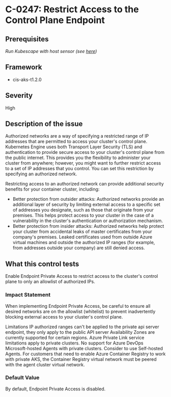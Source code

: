 # C-0247: Restrict Access to the Control Plane Endpoint

## Prerequisites
 *Run Kubescape with host sensor (see [here](https://hub.armo.cloud/docs/host-sensor))*
 
## Framework
* cis-aks-t1.2.0
 
## Severity
High

## Description of the issue
Authorized networks are a way of specifying a restricted range of IP addresses that are permitted to access your cluster's control plane. Kubernetes Engine uses both Transport Layer Security (TLS) and authentication to provide secure access to your cluster's control plane from the public internet. This provides you the flexibility to administer your cluster from anywhere; however, you might want to further restrict access to a set of IP addresses that you control. You can set this restriction by specifying an authorized network.

 Restricting access to an authorized network can provide additional security benefits for your container cluster, including:

 * Better protection from outsider attacks: Authorized networks provide an additional layer of security by limiting external access to a specific set of addresses you designate, such as those that originate from your premises. This helps protect access to your cluster in the case of a vulnerability in the cluster's authentication or authorization mechanism.
* Better protection from insider attacks: Authorized networks help protect your cluster from accidental leaks of master certificates from your company's premises. Leaked certificates used from outside Azure virtual machines and outside the authorized IP ranges (for example, from addresses outside your company) are still denied access.
 
## What this control tests 
Enable Endpoint Private Access to restrict access to the cluster's control plane to only an allowlist of authorized IPs.
 
### Impact Statement
When implementing Endpoint Private Access, be careful to ensure all desired networks are on the allowlist (whitelist) to prevent inadvertently blocking external access to your cluster's control plane.

 Limitations
IP authorized ranges can't be applied to the private api server endpoint, they only apply to the public API server
Availability Zones are currently supported for certain regions.
Azure Private Link service limitations apply to private clusters.
No support for Azure DevOps Microsoft-hosted Agents with private clusters. Consider to use Self-hosted Agents.
For customers that need to enable Azure Container Registry to work with private AKS, the Container Registry virtual network must be peered with the agent cluster virtual network.
 
### Default Value
By default, Endpoint Private Access is disabled.
 
